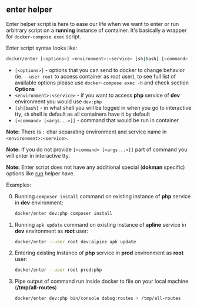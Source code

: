 enter helper
------------

Enter helper script is here to ease our life when we want to enter or run arbitrary script on a **running** instance of
container. It's basically a wrapper for `docker-compose exec` script.

Enter script syntax looks like:
```bash
docker/enter [<options>] <environment>:<service> [sh|bash] [<command> [<args...>]]
```
- `[<options>]` - options that you can send to docker to change behavior (ie. `--user root` to access container as root 
user), to see full list of available options please use `docker-compose exec -h` and check section **Options**
- `<environment>:<service>` - if you want to access **php** service of **dev** environment you would use `dev:php`
- `[sh|bash]` - in what shell you will be logged in when you go to interactive tty, `sh` shell is default as all
containers have it by default
- `[<command> [<args...>]]` - command that would be run in container

**Note:** There is `:` char separating environment and service name in `<environment>:<service>`.

**Note:** If you do not provide `[<command> [<args...>]]` part of command you will enter in interactive tty.

**Note:** Enter script does not have any additional special (**dokman** specific) options like [run](./run.md) helper have.

Examples:

0) Running `composer install` command on existing instance of **php** service in **dev** environment:
    ```bash
    docker/enter dev:php composer install
    ```
0) Running `apk update` command on existing instance of **apline** service in **dev** environment as **root** user:
    ```bash
    docker/enter --user root dev:alpine apk update
    ```
0) Entering existing instance of **php** service in **prod** environment as **root** user:
    ```bash
    docker/enter --user root prod:php
    ```
0) Pipe output of command run inside docker to file on your local machine (**/tmp/all-routes**)
    ```bash
    docker/enter dev:php bin/console debug:routes > /tmp/all-routes
    ```
    

